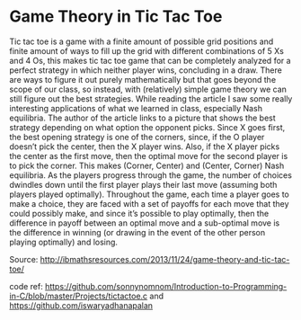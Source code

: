 # Game Theory in Tic Tac Toe

Tic tac toe is a game with a finite amount of possible grid positions and finite amount of ways to fill up the grid with different combinations of 5 Xs and 4 Os, this makes tic tac toe game that can be completely analyzed for a perfect strategy in which neither player wins, concluding in a draw. There are ways to figure it out purely mathematically but that goes beyond the scope of our class, so instead, with (relatively) simple game theory we can still figure out the best strategies. While reading the article I saw some really interesting applications of what we learned in class, especially Nash equilibria. The author of the article links to a picture that shows the best strategy depending on what option the opponent picks. Since X goes first, the best opening strategy is one of the corners, since, if the O player doesn’t pick the center, then the X player wins. Also, if the X player picks the center as the first move, then the optimal move for the second player is to pick the corner. This makes (Corner, Center) and (Center, Corner) Nash equilibria. As the players progress through the game, the number of choices dwindles down until the first player plays their last move (assuming both players played optimally). Throughout the game, each time a player goes to make a choice, they are faced with a set of payoffs for each move that they could possibly make, and since it’s possible to play optimally, then the difference in payoff between an optimal move and a sub-optimal move is the difference in winning (or drawing in the event of the other person playing optimally) and losing.

Source: http://ibmathsresources.com/2013/11/24/game-theory-and-tic-tac-toe/


code ref: https://github.com/sonnynomnom/Introduction-to-Programming-in-C/blob/master/Projects/tictactoe.c and https://github.com/iswaryadhanapalan
